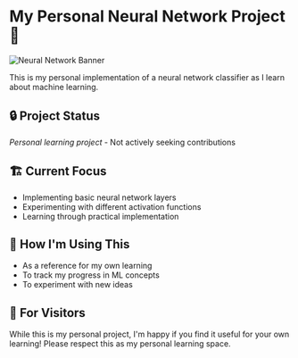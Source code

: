 # My Personal Neural Network Project 🧠

![Neural Network Banner](personal-neural-network-classifier)

This is my personal implementation of a neural network classifier as I learn about machine learning. 

## 🔒 Project Status
_Personal learning project_ - Not actively seeking contributions

## 🏗️ Current Focus
- Implementing basic neural network layers
- Experimenting with different activation functions
- Learning through practical implementation

## 📝 How I'm Using This
- As a reference for my own learning
- To track my progress in ML concepts
- To experiment with new ideas

## 👋 For Visitors
While this is my personal project, I'm happy if you find it useful for your own learning! Please respect this as my personal learning space.
